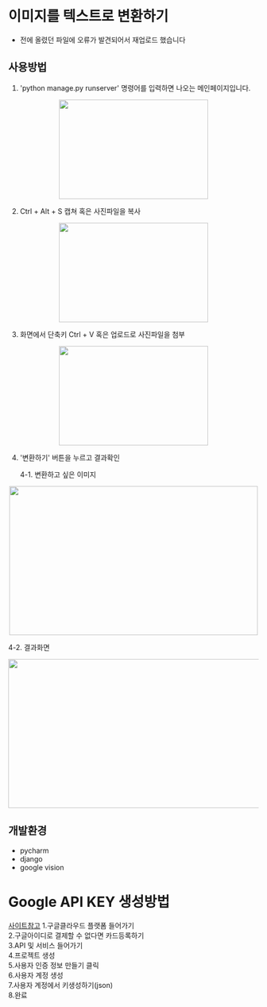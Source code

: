 # 이미지를 텍스트로 변환하기
- 전에 올렸던 파일에 오류가 발견되어서 재업로드 했습니다

## 사용방법

1. 'python manage.py runserver' 명령어를 입력하면 나오는 메인페이지입니다.   
<p align="center">
<img src="https://user-images.githubusercontent.com/51938331/130610903-549c4c42-14ac-4437-aa55-e6ce2d8d37ea.png" width="300" height="200">
</p>

2. Ctrl + Alt + S 캡쳐 혹은 사진파일을 복사  
<p align="center">
<img src="https://user-images.githubusercontent.com/51938331/130611838-f4a9f734-93b4-404a-b4e4-13bcecf5ed94.png" width="300" height="200">
</p>

3. 화면에서 단축키 Ctrl + V 혹은 업로드로 사진파일을 첨부 
<p align="center">
<img src="https://user-images.githubusercontent.com/51938331/130612263-ca0e1809-792e-4204-946f-edfef76d95a0.png" width="300" height="200">
</p>

4. '변환하기' 버튼을 누르고 결과확인

   4-1. 변환하고 싶은 이미지  
<p align="center">
<img src="https://user-images.githubusercontent.com/51938331/130613251-e2afe96e-6aae-4f29-8077-792a81ba93ac.png" width="500" height="300">
</p>
   4-2. 결과화면
<p align="center">
<img src="https://user-images.githubusercontent.com/51938331/130613493-7ae54a87-4a5b-4072-bc17-332aa373fdfa.png" width="700" height="300">
</p>

## 개발환경
- pycharm
- django
- google vision

# Google API KEY 생성방법
[사이트참고](https://coding-factory.tistory.com/47)
1.구글클라우드 플랫폼 들어가기  
2.구글아이디로 결제할 수 없다면 카드등록하기  
3.API 및 서비스 들어가기  
4.프로젝트 생성  
5.사용자 인증 정보 만들기 클릭  
6.사용자 계정 생성  
7.사용자 계정에서 키생성하기(json)  
8.완료  
